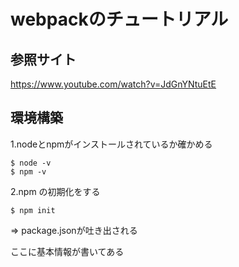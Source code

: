# webpackのチュートリアル

## 参照サイト
<https://www.youtube.com/watch?v=JdGnYNtuEtE>


## 環境構築
1.nodeとnpmがインストールされているか確かめる

~~~
$ node -v
$ npm -v
~~~

2.npm の初期化をする

~~~
$ npm init
~~~

=> package.jsonが吐き出される

ここに基本情報が書いてある